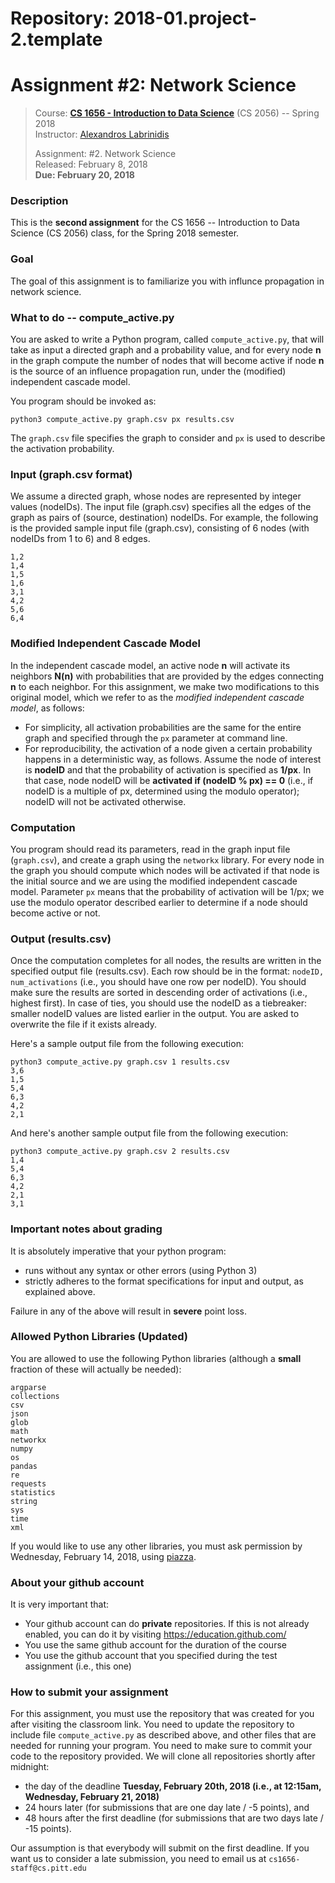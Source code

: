 # Repository: 2018-01.project-2.template
# Assignment #2: Network Science 

> Course: **[CS 1656 - Introduction to Data Science](http://cs1656.org)** (CS 2056) -- Spring 2018    
> Instructor: [Alexandros Labrinidis](http://labrinidis.cs.pitt.edu)  
> 
> Assignment: #2. Network Science  
> Released: February 8, 2018  
> **Due:      February 20, 2018**

### Description
This is the **second assignment** for the CS 1656 -- Introduction to Data Science (CS 2056) class, for the Spring 2018 semester.

### Goal
The goal of this assignment is to familiarize you with influnce propagation in network science.

### What to do -- compute_active.py
You are asked to write a Python program, called `compute_active.py`, that will take as input a directed graph and a probability value, and for every node **n** in the graph compute the number of nodes that will become active if node **n** is the source of an influence propagation run, under the (modified) independent cascade model.

You program should be invoked as:
```
python3 compute_active.py graph.csv px results.csv
```
The `graph.csv` file specifies the graph to consider and `px` is used to describe the activation probability. 
 

### Input (graph.csv format)
We assume a directed graph, whose nodes are represented by integer values (nodeIDs). The input file (graph.csv) specifies all the edges of the graph as pairs of (source, destination) nodeIDs. For example, the following is the provided sample input file (graph.csv), consisting of 6 nodes (with nodeIDs from 1 to 6) and 8 edges.
```
1,2
1,4
1,5
1,6
3,1
4,2
5,6
6,4
```

### Modified Independent Cascade Model
In the independent cascade model, an active node **n** will activate its neighbors **N(n)** with probabilities that are provided by the edges connecting **n** to each neighbor. For this assignment, we make two modifications to this original model, which we refer to as the _modified independent cascade model_, as follows:
* For simplicity, all activation probabilities are the same for the entire graph and specified through the `px` parameter at command line.  
* For reproducibility, the activation of a node given a certain probability happens in a deterministic way, as follows. Assume the node of interest is **nodeID** and that the probability of activation is specified as **1/px**. In that case, node nodeID will be **activated if (nodeID % px) == 0** (i.e., if nodeID is a multiple of px, determined using the modulo operator); nodeID will not be activated otherwise.   

### Computation
You program should read its parameters, read in the graph input file (`graph.csv`), and create a graph using the `networkx` library. For every node in the graph you should compute which nodes will be activated if that node is the initial source and we are using the modified independent cascade model. Parameter `px` means that the probability of activation will be 1/px; we use the modulo operator described earlier to determine if a node should become active or not. 


### Output (results.csv)
Once the computation completes for all nodes, the results are written in the specified output file (results.csv). Each row should be in the format:
```nodeID, num_activations```
(i.e., you should have one row per nodeID). You should make sure the results are sorted in descending order of activations (i.e., highest first). In case of ties, you should use the nodeID as a tiebreaker: smaller nodeID values are listed earlier in the output. You are asked to overwrite the file if it exists already.

Here's a sample output file from the following execution:
```
python3 compute_active.py graph.csv 1 results.csv
3,6
1,5
5,4
6,3
4,2
2,1
```

And here's another sample output file from the following execution:
```
python3 compute_active.py graph.csv 2 results.csv
1,4
5,4
6,3
4,2
2,1
3,1
```


### Important notes about grading
It is absolutely imperative that your python program:  
* runs without any syntax or other errors (using Python 3)  
* strictly adheres to the format specifications for input and output, as explained above.     

Failure in any of the above will result in **severe** point loss. 


### Allowed Python Libraries (Updated)
You are allowed to use the following Python libraries (although a **small** fraction of these will actually be needed):
```
argparse
collections
csv
json
glob
math 
networkx
numpy
os
pandas
re
requests
statistics
string
sys
time
xml
```
If you would like to use any other libraries, you must ask permission by Wednesday, February 14, 2018, using [piazza](http://piazza.cs1656.org).


### About your github account
It is very important that:  
* Your github account can do **private** repositories. If this is not already enabled, you can do it by visiting <https://education.github.com/>  
* You use the same github account for the duration of the course  
* You use the github account that you specified during the test assignment (i.e., this one)  

### How to submit your assignment
For this assignment, you must use the repository that was created for you after visiting the classroom link. You need to update the repository to include file `compute_active.py` as described above, and other files that are needed for running your program. You need to make sure to commit your code to the repository provided. We will clone all repositories shortly after midnight:  
* the day of the deadline **Tuesday, February 20th, 2018 (i.e., at 12:15am, Wednesday, February 21, 2018)**  
* 24 hours later (for submissions that are one day late / -5 points), and  
* 48 hours after the first deadline (for submissions that are two days late / -15 points). 

Our assumption is that everybody will submit on the first deadline. If you want us to consider a late submission, you need to email us at `cs1656-staff@cs.pitt.edu`
